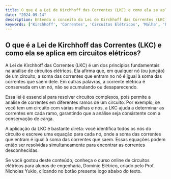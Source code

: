 ```yaml
---
title: O que é a Lei de Kirchhoff das Correntes (LKC) e como ela se aplica em circuitos elétricos?
date: "2024-09-14"
description: Entenda o conceito da Lei de Kirchhoff das Correntes (LKC) e sua aplicação em circuitos elétricos.
keywords: ['Kirchhoff', 'Correntes', 'Circuitos Elétricos', 'Malha', 'Básico']
---
```


## O que é a Lei de Kirchhoff das Correntes (LKC) e como ela se aplica em circuitos elétricos?

A Lei de Kirchhoff das Correntes (LKC) é um dos princípios fundamentais na análise de circuitos elétricos. Ela afirma que, em qualquer nó (ou junção) de um circuito, a soma das correntes que entram no nó é igual à soma das correntes que saem dele. Em outras palavras, a corrente elétrica é conservada em um nó, não se acumulando ou desaparecendo.

Essa lei é essencial para resolver circuitos complexos, pois permite a análise de correntes em diferentes ramos de um circuito. Por exemplo, se você tem um circuito com várias malhas e nós, a LKC ajuda a determinar as correntes em cada ramo, garantindo que a análise seja consistente com a conservação de carga.

A aplicação da LKC é bastante direta: você identifica todos os nós do circuito e escreve uma equação para cada nó, onde a soma das correntes que entram é igual à soma das correntes que saem. Essas equações podem então ser resolvidas simultaneamente para encontrar as correntes desconhecidas.

Se você gostou deste conteúdo, conheça o curso online de circuitos elétricos para alunos de engenharia, Domínio Elétrico, criado pelo Prof. Nicholas Yukio, clicando no botão presente logo abaixo do texto.
